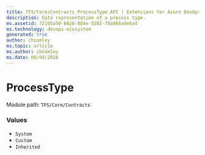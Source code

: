 ```yaml
---
title: TFS/Core/Contracts ProcessType API | Extensions for Azure DevOps Services
description: Data representation of a process type.
ms.assetid: 72195a50-8820-8d4e-5282-78a866a9e6ad
ms.technology: devops-ecosystem
generated: true
author: chcomley
ms.topic: article
ms.author: chcomley
ms.date: 08/04/2016
---
```


# ProcessType

Module path: `TFS/Core/Contracts`

### Values

* `System` 
* `Custom` 
* `Inherited` 
